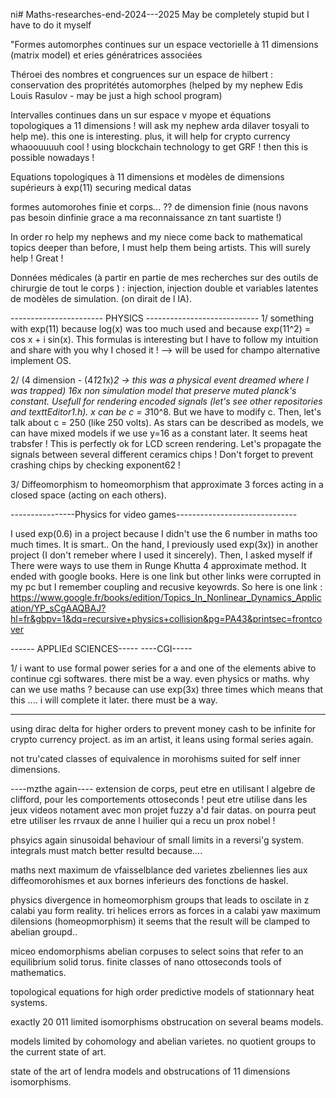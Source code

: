 ni# Maths-researches-end-2024---2025
May be completely stupid but I have to do it myself

"Formes automorphes continues sur un espace vectorielle à 11 dimensions (matrix model) et
eries génératrices associées

Théroei des nombres et congruences sur un espace de hilbert : conservation des 
propritétés automorphes (helped by my nephew Edis Louis Rasulov - may be just a high school program)

Intervalles continues dans un sur espace v myope et équations topologiques a 11 dimensions ! will ask my nephew arda dilaver tosyali to help me). this one is interesting. plus, it will help for crypto currency 
whaoouuuuh cool ! using blockchain technology to get GRF ! then this is possible nowadays !

Equations topologiques à 11 dimensions et modèles de dimensions supérieurs à exp(11)
securing medical datas

formes automorohes finie et corps... ?? de dimension finie (nous navons pas besoin dinfinie grace a ma reconnaissance zn tant suartiste !)

In order ro help my nephews and my niece come back to mathematical topics deeper than before, I must help them being artists.
This will surely help ! Great !


Données médicales (à partir en partie de mes recherches sur des outils de chirurgie de tout le corps ) :
injection, injection double et variables latentes de modèles de simulation.  (on dirait de l IA).


----------------------- PHYSICS ----------------------------
 1/ something with exp(11) because log(x) was too much used and because exp(11^2) = cos x + i sin(x).
 This formulas is interesting but I have to follow my intuition and share with you why I chosed it !
 --> will be used for champo alternative implement OS.


 2/ (4 dimension - (4*1*2*1*x)*2 -> this was a physical event dreamed where I was trapped)
 16x non simulation model that preserve muted
 planck's constant. Usefull for rendering encoded signals (let's see other repositories and texttEditor1.h). x can be c = 3*10^8.
 But we have to modify c. Then, let's talk about c = 250 (like 250 volts). As stars can be described as models,
 we can have mixed models if we use y=16 as a constant later. It seems heat trabsfer ! This is perfectly ok for LCD screen rendering.
 Let's propagate the signals between several different ceramics chips ! Don't forget to prevent crashing chips by checking exponent62 !



3/ Diffeomorphism to homeomorphism that approximate 3 forces acting in a closed space (acting on each others).


----------------Physics for video games------------------------------

I used exp(0.6) in a project because I didn't use the 6 number in maths too much times. It is smart.. On the hand, I previously
used exp(3x)) in another project (I don't remeber where I used it sincerely). Then, I asked myself if There were ways to use
them in Runge Khutta 4 approximate method. It ended with google books. Here is one link but other links were corrupted in my pc but
I remember coupling and recusive keyowrds. So here is one link :
https://www.google.fr/books/edition/Topics_In_Nonlinear_Dynamics_Application/YP_sCgAAQBAJ?hl=fr&gbpv=1&dq=recursive+physics+collision&pg=PA43&printsec=frontcover





 ------ APPLIEd SCIENCES-----
 ----CGI-----

 1/ i want to use formal power series for a and one of the elements abive to continue cgi softwares. there mist be a way. even physics or maths. why can we use maths ? because can use exp(3x) three times which means that this .... i will complete it later. there must be a way.

 -------

 using dirac delta for higher orders to prevent money cash to be infinite for crypto currency project. as im an artist, it leans using formal series again.


 not tru'cated classes of equivalence in morohisms suited for self inner dimensions.


----mzthe again----
extension de corps, peut etre en utilisant l algebre de clifford, pour les comportements ottoseconds !
peut etre utilise dans les jeux videos notament avec mon projet fuzzy a'd fair datas. on pourra peut etre utiliser les rrvaux de anne l huilier qui a recu un prox nobel !

phsyics again
sinusoidal behaviour of small limits in a reversi'g system. integrals must match better resultd because....


maths next
maximum de vfaisselblance ded varietes zbeliennes lies aux diffeomorohismes et aux bornes inferieurs des fonctions de haskel.

physics
divergence in homeomorphism groups that leads to oscilate in z calabi yau form reality.  tri helices errors as forces in a calabi yaw maximum dilensions (homeopmorphism)
it seems that the result will be clamped to abelian groupd..


miceo endomorphisms abelian corpuses to select soins that refer to an equilibrium solid torus. finite classes of nano ottoseconds tools of mathematics.

topological equations for high order predictive models of stationnary heat systems.

exactly 20 011 limited isomorphisms obstrucation on several beams models.

models limited by cohomology and abelian varietes. no quotient groups to the current state of art.

state of the art of lendra models and obstrucations of 11 dimensions isomorphisms.

